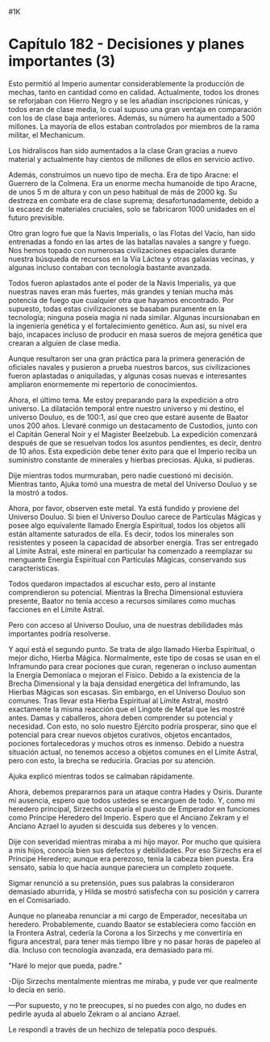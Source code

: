 
#1K 

# Capítulo 182 - Decisiones y planes importantes (3)


Esto permitió al Imperio aumentar considerablemente la producción de mechas, tanto en cantidad como en calidad. Actualmente, todos los drones se reforjaban con Hierro Negro y se les añadían inscripciones rúnicas, y todos eran de clase media, lo cual supuso una gran ventaja en comparación con los de clase baja anteriores. Además, su número ha aumentado a 500 millones. La mayoría de ellos estaban controlados por miembros de la rama militar, el Mechanicum.

Los hidraliscos han sido aumentados a la clase Gran gracias a nuevo material y actualmente hay cientos de millones de ellos en servicio activo.

Además, construimos un nuevo tipo de mecha. Era de tipo Aracne: el Guerrero de la Colmena. Era un enorme mecha humanoide de tipo Aracne, de unos 5 m de altura y con un peso habitual de más de 2000 kg. Su destreza en combate era de clase suprema; desafortunadamente, debido a la escasez de materiales cruciales, solo se fabricaron 1000 unidades en el futuro previsible.

Otro gran logro fue que la Navis Imperialis, o las Flotas del Vacío, han sido entrenadas a fondo en las artes de las batallas navales a sangre y fuego. Nos hemos topado con numerosas civilizaciones espaciales durante nuestra búsqueda de recursos en la Vía Láctea y otras galaxias vecinas, y algunas incluso contaban con tecnología bastante avanzada.

Todos fueron aplastados ante el poder de la Navis Imperialis, ya que nuestras naves eran más fuertes, más grandes y tenían mucha más potencia de fuego que cualquier otra que hayamos encontrado. Por supuesto, todas estas civilizaciones se basaban puramente en la tecnología; ninguna poseía magia ni nada similar. Algunas incursionaban en la ingeniería genética y el fortalecimiento genético. Aun así, su nivel era bajo, incapaces incluso de producir en masa sueros de mejora genética que crearan a alguien de clase media.

Aunque resultaron ser una gran práctica para la primera generación de oficiales navales y pusieron a prueba nuestros barcos, sus civilizaciones fueron aplastadas o aniquiladas, y algunas cosas nuevas e interesantes ampliaron enormemente mi repertorio de conocimientos.

Ahora, el último tema. Me estoy preparando para la expedición a otro universo. La dilatación temporal entre nuestro universo y mi destino, el universo Douluo, es de 100:1, así que creo que estaré ausente de Baator unos 200 años. Llevaré conmigo un destacamento de Custodios, junto con el Capitán General Noir y el Magister Beelzebub. La expedición comenzará después de que se resuelvan todos los asuntos pendientes, es decir, dentro de 10 años. Esta expedición debe tener éxito para que el Imperio reciba un suministro constante de minerales y hierbas preciosas. Ajuka, si pudieras.

Dije mientras todos murmuraban, pero nadie cuestionó mi decisión. Mientras tanto, Ajuka tomó una muestra de metal del Universo Douluo y se la mostró a todos.

Ahora, por favor, observen este metal. Ya está fundido y proviene del Universo Douluo. Si bien el Universo Douluo carece de Partículas Mágicas y posee algo equivalente llamado Energía Espiritual, todos los objetos allí están altamente saturados de ella. Es decir, todos los minerales son resistentes y poseen la capacidad de absorber energía. Tras ser entregado al Límite Astral, este mineral en particular ha comenzado a reemplazar su menguante Energía Espiritual con Partículas Mágicas, conservando sus características.

Todos quedaron impactados al escuchar esto, pero al instante comprendieron su potencial. Mientras la Brecha Dimensional estuviera presente, Baator no tenía acceso a recursos similares como muchas facciones en el Límite Astral.

Pero con acceso al Universo Douluo, una de nuestras debilidades más importantes podría resolverse.

Y aquí está el segundo punto. Se trata de algo llamado Hierba Espiritual, o mejor dicho, Hierba Mágica. Normalmente, este tipo de cosas se usan en el Inframundo para crear pociones que curan, regeneran o incluso aumentan la Energía Demoníaca o mejoran el Físico. Debido a la existencia de la Brecha Dimensional y la baja densidad energética del Inframundo, las Hierbas Mágicas son escasas. Sin embargo, en el Universo Douluo son comunes. Tras llevar esta Hierba Espiritual al Límite Astral, mostró exactamente la misma reacción que el Lingote de Metal que les mostré antes. Damas y caballeros, ahora deben comprender su potencial y necesidad. Con esto, no solo nuestro Ejército podría prosperar, sino que el potencial para crear nuevos objetos curativos, objetos encantados, pociones fortalecedoras y muchos otros es inmenso. Debido a nuestra situación actual, no tenemos acceso a objetos comunes en el Límite Astral, pero con esto, la brecha se reduciría. Gracias por su atención.

Ajuka explicó mientras todos se calmaban rápidamente.

Ahora, debemos prepararnos para un ataque contra Hades y Osiris. Durante mi ausencia, espero que todos ustedes se encarguen de todo. Y, como mi heredero principal, Sirzechs ocuparía el puesto de Emperador en funciones como Príncipe Heredero del Imperio. Espero que el Anciano Zekram y el Anciano Azrael lo ayuden si descuida sus deberes y lo vencen.

Dije con severidad mientras miraba a mi hijo mayor. Por mucho que quisiera a mis hijos, conocía bien sus defectos y debilidades. Por eso Sirzechs era el Príncipe Heredero; aunque era perezoso, tenía la cabeza bien puesta. Era sensato, sabía lo que hacía aunque pareciera un completo zoquete.

Sigmar renunció a su pretensión, pues sus palabras la consideraron demasiado aburrida, y Hilda se mostró satisfecha con su posición y carrera en el Comisariado.

Aunque no planeaba renunciar a mi cargo de Emperador, necesitaba un heredero. Probablemente, cuando Baator se estableciera como facción en la Frontera Astral, cedería la Corona a los Sirzechs y me convertiría en figura ancestral, para tener más tiempo libre y no pasar horas de papeleo al día. Incluso con tecnología avanzada, era demasiado para mí.

"Haré lo mejor que pueda, padre."

-Dijo Sirzechs mentalmente mientras me miraba, y pude ver que realmente lo decía en serio.

—Por supuesto, y no te preocupes, si no puedes con algo, no dudes en pedirle ayuda al abuelo Zekram o al anciano Azrael.

Le respondí a través de un hechizo de telepatía poco después.